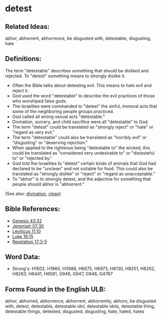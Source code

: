 # detest

## Related Ideas:

abhor, abhorrent, abhorrence, be disgusted with, detestable, disgusting, hate

## Definitions:

The term "detestable" describes something that should be disliked and rejected. To "detest" something means to strongly dislike it.

* Often the Bible talks about detesting evil. This means to hate evil and reject it.
* God used the word "detestable" to describe the evil practices of those who worshiped false gods.
* The Israelites were commanded to "detest" the sinful, immoral acts that some of the neighboring people groups practiced.
* God called all wrong sexual acts "detestable."
* Divination, sorcery, and child sacrifice were all "detestable" to God.
* The term "detest" could be translated as "strongly reject" or "hate" or "regard as very evil."
* The term "detestable" could also be translated as "horribly evil" or "disgusting" or "deserving rejection."
* When applied to the righteous being "detestable to" the wicked, this could be translated as "considered very undesirable to" or "distasteful to" or "rejected by."
* God told the Israelites to "detest" certain kinds of animals that God had declared to be "unclean" and not suitable for food. This could also be translated as "strongly dislike" or "reject" or "regard as unacceptable."
* To "abhor" is to strongly detest, and the adjective for something that people should abhor is "abhorrent."

(See also: [divination](../other/divination.md), [clean](../kt/clean.md))

## Bible References:

* [Genesis 43:32](rc://en/tn/help/gen/43/32)
* [Jeremiah 07:30](rc://en/tn/help/jer/07/30)
* [Leviticus 11:10](rc://en/tn/help/lev/11/10)
* [Luke 16:15](rc://en/tn/help/luk/16/15)
* [Revelation 17:3-5](rc://en/tn/help/rev/17/03)

## Word Data:

* Strong's: H1602, H1860, H3988, H6675, H6973, H8130, H8251, H8262, H8263, H8441, H8581, G946, G947, G948, G4767

## Forms Found in the English ULB:

abhor, abhorred, abhorrence, abhorrent, abhorrently, abhors, be disgusted with, detest, detestable, detestable idol, detestable idols, detestable thing, detestable things, detested, disgusted, disgusting, hate, hated, hates


